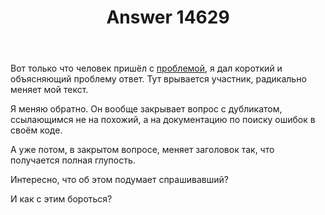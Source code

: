 ﻿---
title: "Answer 14629"
se.owner.user_id: 570457
se.owner.display_name: "Solt"
se.owner.link: "https://ru.meta.stackoverflow.com/users/570457/solt"
se.answer_id: 14629
se.question_id: 14623
se.post_type: answer
se.is_accepted: False
---
<p>Вот только что человек пришёл с <a href="https://ru.stackoverflow.com/questions/1613019/%D0%9D%D0%B0%D0%BF%D0%B8%D1%81%D0%B0%D0%BB-%D0%BA%D0%BE%D0%B4-%D0%B0-%D0%BE%D0%BD-%D0%BD%D0%B5-%D1%80%D0%B0%D0%B1%D0%BE%D1%82%D0%B0%D0%B5%D1%82-%D0%B8-%D1%8F-%D0%BD%D0%B5-%D0%BF%D0%BE%D0%BD%D0%B8%D0%BC%D0%B0%D1%8E-%D0%BF%D0%BE%D1%87%D0%B5%D0%BC%D1%83">проблемой</a>, я дал короткий и объясняющий проблему ответ. Тут врывается участник, радикально меняет мой текст.</p>
<p>Я меняю обратно. Он вообще закрывает вопрос с дубликатом, ссылающимся не на похожий, а на документацию по поиску ошибок в своём коде.</p>
<p>А уже потом, в закрытом вопросе, меняет заголовок так, что получается полная глупость.</p>
<p>Интересно, что об этом подумает спрашивавший?</p>
<p>И как с этим бороться?</p>
